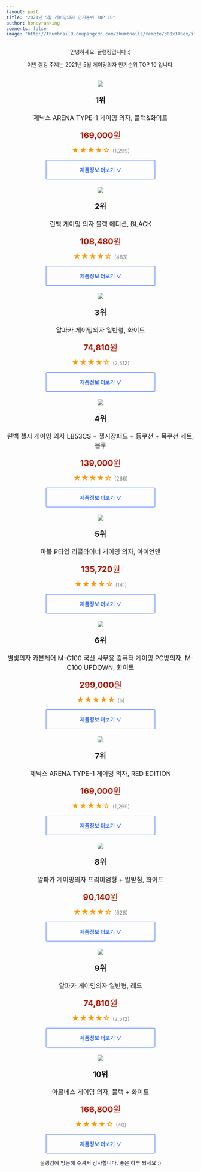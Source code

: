```yaml
--- 
layout: post 
title: "2021년 5월 게이밍의자 인기순위 TOP 10" 
author: honeyranking 
comments: false 
image: "http://thumbnail9.coupangcdn.com/thumbnails/remote/300x300ex/image/retail/images/11257353267857-473c4638-bdfb-445d-a110-db691e93f710.jpg" 
--- 
```

<p style="text-align: center;">안녕하세요. 꿀랭킹입니다 :)</p> <p style="text-align: center;">이번 랭킹 주제는 2021년 5월 게이밍의자 인기순위 TOP 10 입니다.</p><center><img src="http://thumbnail9.coupangcdn.com/thumbnails/remote/300x300ex/image/retail/images/11257353267857-473c4638-bdfb-445d-a110-db691e93f710.jpg" style="margin-top:20px" /></center> <p style="text-align: center; font-size: 20px"><b>1위</b></p> <p style="text-align: center; font-size: 17px">제닉스 ARENA TYPE-1 게이밍 의자, 블랙&화이트</p> <p style="text-align: center;"><span style="color: #b61800; font-size: 22px;"><b>169,000</b>원</span></p> <p style="text-align: center;"><span style="color: #ff9600; font-size: 20px;">★★★★☆ </span><span style="color: #878787;">(1,299)</span></p> <center><a href="https://coupa.ng/bY7ck5"> <div style="font-size: 14px; display: inline-block; padding: 15px 90px; color: #346aff; border-radius: 2px; border: 1px solid #346aff; cursor: pointer;"><b>제품정보 더보기 &or;</b></div> </a></center><center><img src="http://thumbnail7.coupangcdn.com/thumbnails/remote/300x300ex/image/retail/images/14347333777932-e95187b6-71b6-47e6-864f-4757285e3615.jpg" style="margin-top:20px" /></center> <p style="text-align: center; font-size: 20px"><b>2위</b></p> <p style="text-align: center; font-size: 17px">린백 게이밍 의자 블랙 에디션, BLACK</p> <p style="text-align: center;"><span style="color: #b61800; font-size: 22px;"><b>108,480</b>원</span></p> <p style="text-align: center;"><span style="color: #ff9600; font-size: 20px;">★★★★☆ </span><span style="color: #878787;">(483)</span></p> <center><a href="https://coupa.ng/bY7ck9"> <div style="font-size: 14px; display: inline-block; padding: 15px 90px; color: #346aff; border-radius: 2px; border: 1px solid #346aff; cursor: pointer;"><b>제품정보 더보기 &or;</b></div> </a></center><center><img src="http://thumbnail7.coupangcdn.com/thumbnails/remote/300x300ex/image/product/image/vendoritem/2019/05/21/4278637443/1308e6cc-b216-4ee7-9315-d30877ad8a9f.jpg" style="margin-top:20px" /></center> <p style="text-align: center; font-size: 20px"><b>3위</b></p> <p style="text-align: center; font-size: 17px">알파카 게이밍의자 일반형, 화이트</p> <p style="text-align: center;"><span style="color: #b61800; font-size: 22px;"><b>74,810</b>원</span></p> <p style="text-align: center;"><span style="color: #ff9600; font-size: 20px;">★★★★☆ </span><span style="color: #878787;">(2,512)</span></p> <center><a href="https://coupa.ng/bY7cla"> <div style="font-size: 14px; display: inline-block; padding: 15px 90px; color: #346aff; border-radius: 2px; border: 1px solid #346aff; cursor: pointer;"><b>제품정보 더보기 &or;</b></div> </a></center><center><img src="http://thumbnail7.coupangcdn.com/thumbnails/remote/300x300ex/image/retail/images/2020/07/31/12/5/d80a9ec7-859b-472d-b825-49bfe9b4121c.jpg" style="margin-top:20px" /></center> <p style="text-align: center; font-size: 20px"><b>4위</b></p> <p style="text-align: center; font-size: 17px">린백 첼시 게이밍 의자 LB53CS + 첼시장패드 + 등쿠션 + 목쿠션 세트, 블루</p> <p style="text-align: center;"><span style="color: #b61800; font-size: 22px;"><b>139,000</b>원</span></p> <p style="text-align: center;"><span style="color: #ff9600; font-size: 20px;">★★★★☆ </span><span style="color: #878787;">(266)</span></p> <center><a href="https://coupa.ng/bY7cld"> <div style="font-size: 14px; display: inline-block; padding: 15px 90px; color: #346aff; border-radius: 2px; border: 1px solid #346aff; cursor: pointer;"><b>제품정보 더보기 &or;</b></div> </a></center><center><img src="http://thumbnail9.coupangcdn.com/thumbnails/remote/300x300ex/image/rs_quotation_api/gtvvfmcu/b839b6d0e3b142d8ae2b3d696dfdd43a.jpg" style="margin-top:20px" /></center> <p style="text-align: center; font-size: 20px"><b>5위</b></p> <p style="text-align: center; font-size: 17px">마블 P타입 리클라이너 게이밍 의자, 아이언맨</p> <p style="text-align: center;"><span style="color: #b61800; font-size: 22px;"><b>135,720</b>원</span></p> <p style="text-align: center;"><span style="color: #ff9600; font-size: 20px;">★★★★☆ </span><span style="color: #878787;">(141)</span></p> <center><a href="https://coupa.ng/bY7clg"> <div style="font-size: 14px; display: inline-block; padding: 15px 90px; color: #346aff; border-radius: 2px; border: 1px solid #346aff; cursor: pointer;"><b>제품정보 더보기 &or;</b></div> </a></center><center><img src="http://thumbnail6.coupangcdn.com/thumbnails/remote/300x300ex/image/vendor_inventory/8993/5f10d4fd98a9d925452702cdb084b4d81dc7b6eeab095535e1fa3f9b59e6.jpg" style="margin-top:20px" /></center> <p style="text-align: center; font-size: 20px"><b>6위</b></p> <p style="text-align: center; font-size: 17px">별빛의자 카본체어 M-C100 국산 사무용 컴퓨터 게이밍 PC방의자, M-C100 UPDOWN, 화이트</p> <p style="text-align: center;"><span style="color: #b61800; font-size: 22px;"><b>299,000</b>원</span></p> <p style="text-align: center;"><span style="color: #ff9600; font-size: 20px;">★★★★★ </span><span style="color: #878787;">(6)</span></p> <center><a href="https://coupa.ng/bY7clj"> <div style="font-size: 14px; display: inline-block; padding: 15px 90px; color: #346aff; border-radius: 2px; border: 1px solid #346aff; cursor: pointer;"><b>제품정보 더보기 &or;</b></div> </a></center><center><img src="http://thumbnail6.coupangcdn.com/thumbnails/remote/300x300ex/image/retail/images/1208493398905262-8c7c31c8-9be7-4318-9678-676887f791ce.jpg" style="margin-top:20px" /></center> <p style="text-align: center; font-size: 20px"><b>7위</b></p> <p style="text-align: center; font-size: 17px">제닉스 ARENA TYPE-1 게이밍 의자, RED EDITION</p> <p style="text-align: center;"><span style="color: #b61800; font-size: 22px;"><b>169,000</b>원</span></p> <p style="text-align: center;"><span style="color: #ff9600; font-size: 20px;">★★★★☆ </span><span style="color: #878787;">(1,299)</span></p> <center><a href="https://coupa.ng/bY7clk"> <div style="font-size: 14px; display: inline-block; padding: 15px 90px; color: #346aff; border-radius: 2px; border: 1px solid #346aff; cursor: pointer;"><b>제품정보 더보기 &or;</b></div> </a></center><center><img src="http://thumbnail10.coupangcdn.com/thumbnails/remote/300x300ex/image/product/image/vendoritem/2019/05/02/4278637354/e08e352d-5661-4925-9dc4-63be704e681d.jpg" style="margin-top:20px" /></center> <p style="text-align: center; font-size: 20px"><b>8위</b></p> <p style="text-align: center; font-size: 17px">알파카 게이밍의자 프리미엄형 + 발받침, 화이트</p> <p style="text-align: center;"><span style="color: #b61800; font-size: 22px;"><b>90,140</b>원</span></p> <p style="text-align: center;"><span style="color: #ff9600; font-size: 20px;">★★★★☆ </span><span style="color: #878787;">(628)</span></p> <center><a href="https://coupa.ng/bY7clo"> <div style="font-size: 14px; display: inline-block; padding: 15px 90px; color: #346aff; border-radius: 2px; border: 1px solid #346aff; cursor: pointer;"><b>제품정보 더보기 &or;</b></div> </a></center><center><img src="http://thumbnail9.coupangcdn.com/thumbnails/remote/300x300ex/image/product/image/vendoritem/2019/04/18/4278637418/94e3953b-32d5-4104-bd48-e017f85125ff.jpg" style="margin-top:20px" /></center> <p style="text-align: center; font-size: 20px"><b>9위</b></p> <p style="text-align: center; font-size: 17px">알파카 게이밍의자 일반형, 레드</p> <p style="text-align: center;"><span style="color: #b61800; font-size: 22px;"><b>74,810</b>원</span></p> <p style="text-align: center;"><span style="color: #ff9600; font-size: 20px;">★★★★☆ </span><span style="color: #878787;">(2,512)</span></p> <center><a href="https://coupa.ng/bY7clq"> <div style="font-size: 14px; display: inline-block; padding: 15px 90px; color: #346aff; border-radius: 2px; border: 1px solid #346aff; cursor: pointer;"><b>제품정보 더보기 &or;</b></div> </a></center><center><img src="http://thumbnail10.coupangcdn.com/thumbnails/remote/300x300ex/image/retail/images/236941104900663-7a1d432d-68a1-470b-ab95-5bd7e0e788fb.jpg" style="margin-top:20px" /></center> <p style="text-align: center; font-size: 20px"><b>10위</b></p> <p style="text-align: center; font-size: 17px">아르네스 게이밍 의자, 블랙 + 화이트</p> <p style="text-align: center;"><span style="color: #b61800; font-size: 22px;"><b>166,800</b>원</span></p> <p style="text-align: center;"><span style="color: #ff9600; font-size: 20px;">★★★★☆ </span><span style="color: #878787;">(40)</span></p> <center><a href="https://coupa.ng/bY7cls"> <div style="font-size: 14px; display: inline-block; padding: 15px 90px; color: #346aff; border-radius: 2px; border: 1px solid #346aff; cursor: pointer;"><b>제품정보 더보기 &or;</b></div> </a></center> <p style="text-align: center;">꿀랭킹에 방문해 주셔서 감사합니다. 좋은 하루 되세요 :)</p>
